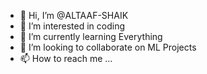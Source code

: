 - 👋 Hi, I’m @ALTAAF-SHAIK
- 👀 I’m interested in coding
- 🌱 I’m currently learning Everything
- 💞️ I’m looking to collaborate on ML Projects
- 📫 How to reach me ...

<!---
ALTAAF-SHAIK/ALTAAF-SHAIK is a ✨ special ✨ repository because its `README.md` (this file) appears on your GitHub profile.
You can click the Preview link to take a look at your changes.
--->
